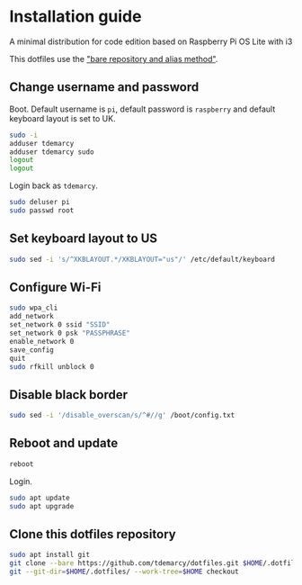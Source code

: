 # Installation guide
A minimal distribution for code edition based on Raspberry Pi OS Lite with i3

This dotfiles use the ["bare repository and alias method"](https://wiki.archlinux.org/index.php/Dotfiles).

## Change username and password
Boot. Default username is `pi`, default password is `raspberry` and default keyboard layout is set to UK.

```sh
sudo -i
adduser tdemarcy
adduser tdemarcy sudo
logout
logout
```
Login back as `tdemarcy`.

```sh
sudo deluser pi
sudo passwd root
```

## Set keyboard layout to US
```sh
sudo sed -i 's/^XKBLAYOUT.*/XKBLAYOUT="us"/' /etc/default/keyboard
```

## Configure Wi-Fi
```sh
sudo wpa_cli
add_network
set_network 0 ssid "SSID"
set_network 0 psk "PASSPHRASE"
enable_network 0
save_config
quit
sudo rfkill unblock 0
```

## Disable black border
```sh
sudo sed -i '/disable_overscan/s/^#//g' /boot/config.txt
```

## Reboot and update
```sh
reboot
```
Login.

```sh
sudo apt update
sudo apt upgrade
```

## Clone this dotfiles repository
```sh
sudo apt install git
git clone --bare https://github.com/tdemarcy/dotfiles.git $HOME/.dotfiles
git --git-dir=$HOME/.dotfiles/ --work-tree=$HOME checkout
```
